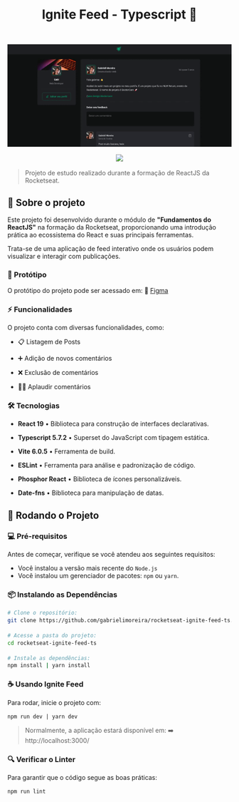 <h1 align="center">Ignite Feed - Typescript 🚀</h1>
<br>

<p align="center">
    <img src="./src/assets/ignite-feed.gif">
</p>
<p align="center">
    <img src="https://img.shields.io/badge/STATUS-Concluído-00875f?style=flat-square">
</p>

> Projeto de estudo realizado durante a formação de ReactJS da Rocketseat.


## 📌 Sobre o projeto

Este projeto foi desenvolvido durante o módulo de **"Fundamentos do ReactJS"** na formação da Rocketseat, proporcionando uma introdução prática ao ecossistema do React e suas principais ferramentas.

Trata-se de uma aplicação de feed interativo onde os usuários podem visualizar e interagir com publicações.



### 🎨 Protótipo

O protótipo do projeto pode ser acessado em: 🔗 <a href="https://www.figma.com/design/3vmiSNfnP0qPCmsa9unorB/Ignite-Feed?m=auto&t=IhgECG6PM4gsnGRq-6" target="_blank">Figma</a>



### ⚡ Funcionalidades

O projeto conta com diversas funcionalidades, como:

- 📋 Listagem de Posts

- ➕ Adição de novos comentários

- ❌ Exclusão de comentários

- 👏🏻 Aplaudir comentários



### 🛠️ Tecnologias

- **React 19** • Biblioteca para construção de interfaces declarativas.

- **Typescript 5.7.2** • Superset do JavaScript com tipagem estática.

- **Vite 6.0.5** • Ferramenta de build.

- **ESLint** • Ferramenta para análise e padronização de código.

- **Phosphor React** • Biblioteca de ícones personalizáveis.

- **Date-fns** • Biblioteca para manipulação de datas.





## 🚀 Rodando o Projeto

### 💻 Pré-requisitos

Antes de começar, verifique se você atendeu aos seguintes requisitos:

- Você instalou a versão mais recente do `Node.js`
- Você instalou um gerenciador de pacotes: `npm` ou `yarn`.

### 📦 Instalando as Dependências

```bash
# Clone o repositório:
git clone https://github.com/gabrielimoreira/rocketseat-ignite-feed-ts.git

# Acesse a pasta do projeto:
cd rocketseat-ignite-feed-ts

# Instale as dependências:
npm install | yarn install
```

### ☕ Usando Ignite Feed

Para rodar, inicie o projeto com:

```
npm run dev | yarn dev
```

> Normalmente, a aplicação estará disponível em: ➡️ http://localhost:3000/

### 🔍 Verificar o Linter

Para garantir que o código segue as boas práticas:

```
npm run lint
```
